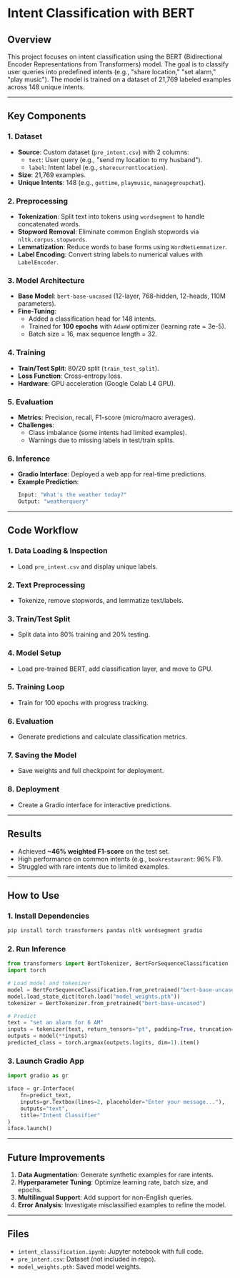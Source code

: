 # Intent Classification with BERT

## Overview
This project focuses on intent classification using the BERT (Bidirectional Encoder Representations from Transformers) model. The goal is to classify user queries into predefined intents (e.g., "share location," "set alarm," "play music"). The model is trained on a dataset of 21,769 labeled examples across 148 unique intents.

---

## Key Components

### 1. **Dataset**
- **Source**: Custom dataset (`pre_intent.csv`) with 2 columns:
  - `text`: User query (e.g., "send my location to my husband").
  - `label`: Intent label (e.g., `sharecurrentlocation`).
- **Size**: 21,769 examples.
- **Unique Intents**: 148 (e.g., `gettime`, `playmusic`, `managegroupchat`).

### 2. **Preprocessing**
- **Tokenization**: Split text into tokens using `wordsegment` to handle concatenated words.
- **Stopword Removal**: Eliminate common English stopwords via `nltk.corpus.stopwords`.
- **Lemmatization**: Reduce words to base forms using `WordNetLemmatizer`.
- **Label Encoding**: Convert string labels to numerical values with `LabelEncoder`.

### 3. **Model Architecture**
- **Base Model**: `bert-base-uncased` (12-layer, 768-hidden, 12-heads, 110M parameters).
- **Fine-Tuning**:
  - Added a classification head for 148 intents.
  - Trained for **100 epochs** with `AdamW` optimizer (learning rate = 3e-5).
  - Batch size = 16, max sequence length = 32.

### 4. **Training**
- **Train/Test Split**: 80/20 split (`train_test_split`).
- **Loss Function**: Cross-entropy loss.
- **Hardware**: GPU acceleration (Google Colab L4 GPU).

### 5. **Evaluation**
- **Metrics**: Precision, recall, F1-score (micro/macro averages).
- **Challenges**:
  - Class imbalance (some intents had limited examples).
  - Warnings due to missing labels in test/train splits.

### 6. **Inference**
- **Gradio Interface**: Deployed a web app for real-time predictions.
- **Example Prediction**:
  ```python
  Input: "What's the weather today?"
  Output: "weatherquery"
  ```

---

## Code Workflow

### 1. **Data Loading & Inspection**
- Load `pre_intent.csv` and display unique labels.

### 2. **Text Preprocessing**
- Tokenize, remove stopwords, and lemmatize text/labels.

### 3. **Train/Test Split**
- Split data into 80% training and 20% testing.

### 4. **Model Setup**
- Load pre-trained BERT, add classification layer, and move to GPU.

### 5. **Training Loop**
- Train for 100 epochs with progress tracking.

### 6. **Evaluation**
- Generate predictions and calculate classification metrics.

### 7. **Saving the Model**
- Save weights and full checkpoint for deployment.

### 8. **Deployment**
- Create a Gradio interface for interactive predictions.

---

## Results
- Achieved **~46% weighted F1-score** on the test set.
- High performance on common intents (e.g., `bookrestaurant`: 96% F1).
- Struggled with rare intents due to limited examples.

---

## How to Use

### 1. **Install Dependencies**
```bash
pip install torch transformers pandas nltk wordsegment gradio
```

### 2. **Run Inference**
```python
from transformers import BertTokenizer, BertForSequenceClassification
import torch

# Load model and tokenizer
model = BertForSequenceClassification.from_pretrained("bert-base-uncased", num_labels=148)
model.load_state_dict(torch.load("model_weights.pth"))
tokenizer = BertTokenizer.from_pretrained("bert-base-uncased")

# Predict
text = "set an alarm for 6 AM"
inputs = tokenizer(text, return_tensors="pt", padding=True, truncation=True)
outputs = model(**inputs)
predicted_class = torch.argmax(outputs.logits, dim=1).item()
```

### 3. **Launch Gradio App**
```python
import gradio as gr

iface = gr.Interface(
    fn=predict_text,
    inputs=gr.Textbox(lines=2, placeholder="Enter your message..."),
    outputs="text",
    title="Intent Classifier"
)
iface.launch()
```

---

## Future Improvements
1. **Data Augmentation**: Generate synthetic examples for rare intents.
2. **Hyperparameter Tuning**: Optimize learning rate, batch size, and epochs.
3. **Multilingual Support**: Add support for non-English queries.
4. **Error Analysis**: Investigate misclassified examples to refine the model.

---

## Files
- `intent_classification.ipynb`: Jupyter notebook with full code.
- `pre_intent.csv`: Dataset (not included in repo).
- `model_weights.pth`: Saved model weights.
